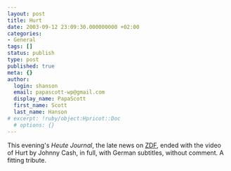```yaml
---
layout: post
title: Hurt
date: 2003-09-12 23:09:30.000000000 +02:00
categories:
- General
tags: []
status: publish
type: post
published: true
meta: {}
author:
  login: shanson
  email: papascott-wp@gmail.com
  display_name: PapaScott
  first_name: Scott
  last_name: Hanson
# excerpt: !ruby/object:Hpricot::Doc
  # options: {}
---
```

<p>This evening's <em>Heute Journal</em>, the late news on <a href="http://www.heute.t-online.de/ZDFheute">ZDF</a>, ended with the video of Hurt by Johnny Cash, in full, with German subtitles, without comment. A fitting tribute.</p>

